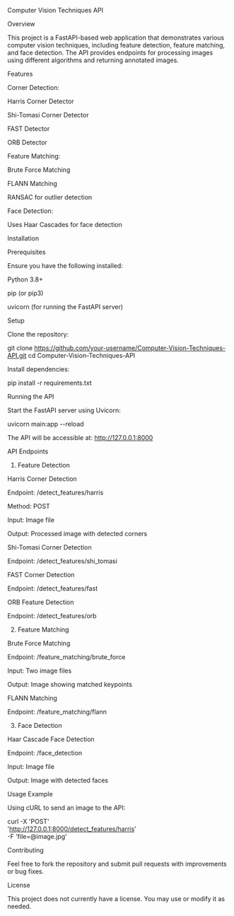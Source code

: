 Computer Vision Techniques API

Overview

This project is a FastAPI-based web application that demonstrates various computer vision techniques, including feature detection, feature matching, and face detection. The API provides endpoints for processing images using different algorithms and returning annotated images.

Features

Corner Detection:

Harris Corner Detector

Shi-Tomasi Corner Detector

FAST Detector

ORB Detector

Feature Matching:

Brute Force Matching

FLANN Matching

RANSAC for outlier detection

Face Detection:

Uses Haar Cascades for face detection

Installation

Prerequisites

Ensure you have the following installed:

Python 3.8+

pip (or pip3)

uvicorn (for running the FastAPI server)

Setup

Clone the repository:

git clone https://github.com/your-username/Computer-Vision-Techniques-API.git
cd Computer-Vision-Techniques-API

Install dependencies:

pip install -r requirements.txt

Running the API

Start the FastAPI server using Uvicorn:

uvicorn main:app --reload

The API will be accessible at: http://127.0.0.1:8000

API Endpoints

1. Feature Detection

Harris Corner Detection

Endpoint: /detect_features/harris

Method: POST

Input: Image file

Output: Processed image with detected corners

Shi-Tomasi Corner Detection

Endpoint: /detect_features/shi_tomasi

FAST Corner Detection

Endpoint: /detect_features/fast

ORB Feature Detection

Endpoint: /detect_features/orb

2. Feature Matching

Brute Force Matching

Endpoint: /feature_matching/brute_force

Input: Two image files

Output: Image showing matched keypoints

FLANN Matching

Endpoint: /feature_matching/flann

3. Face Detection

Haar Cascade Face Detection

Endpoint: /face_detection

Input: Image file

Output: Image with detected faces

Usage Example

Using cURL to send an image to the API:

curl -X 'POST' \
  'http://127.0.0.1:8000/detect_features/harris' \
  -F 'file=@image.jpg'

Contributing

Feel free to fork the repository and submit pull requests with improvements or bug fixes.

License

This project does not currently have a license. You may use or modify it as needed.

